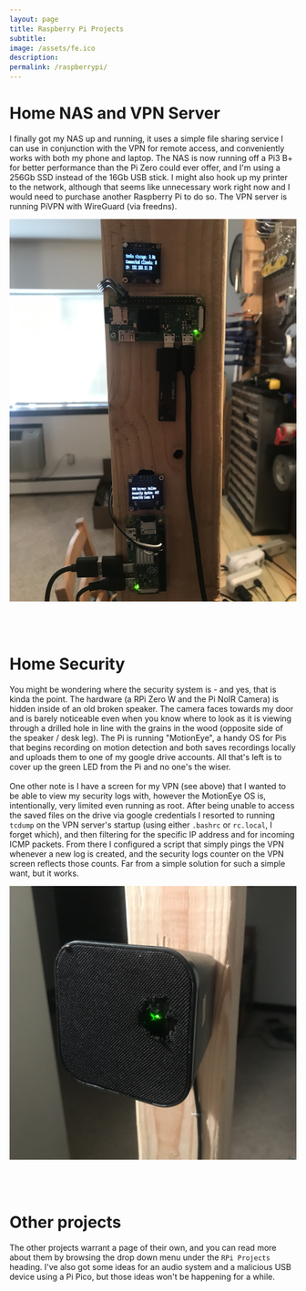 ```yaml
---
layout: page
title: Raspberry Pi Projects
subtitle: 
image: /assets/fe.ico
description: 
permalink: /raspberrypi/
---
```


# Home NAS and VPN Server
I finally got my NAS up and running, it uses a simple file sharing service I can use in conjunction with the VPN for remote access, and conveniently works with both my phone and laptop. The NAS is now running off a Pi3 B+ for better performance than the Pi Zero could ever offer, and I'm using a 256Gb SSD instead of the 16Gb USB stick. I might also hook up my printer to the network, although that seems like unnecessary work right now and I would need to purchase another Raspberry Pi to do so. The VPN server is running PiVPN with WireGuard (via freedns).<br>
<center>
  <img width="850" src="/assets/rpi/nasvpn.jpg">
</center>
<br><br><br>


# Home Security
You might be wondering where the security system is - and yes, that is kinda the point. The hardware (a RPi Zero W and the Pi NoIR Camera) is hidden inside of an old broken speaker. The camera faces towards my door and is barely noticeable even when you know where to look as it is viewing through a drilled hole in line with the grains in the wood (opposite side of the speaker / desk leg). The Pi is running "MotionEye", a handy OS for Pis that begins recording on motion detection and both saves recordings locally and uploads them to one of my google drive accounts. All that's left is to cover up the green LED from the Pi and no one's the wiser.<br><br>
One other note is I have a screen for my VPN (see above) that I wanted to be able to view my security logs with, however the MotionEye OS is, intentionally, very limited even running as root. After being unable to access the saved files on the drive via google credentials I resorted to running `tcdump` on the VPN server's startup (using either `.bashrc` or `rc.local`, I forget which), and then filtering for the specific IP address and for incoming ICMP packets. From there I configured a script that simply pings the VPN whenever a new log is created, and the security logs counter on the VPN screen reflects those counts. Far from a simple solution for such a simple want, but it works.<br>
<center>
  <img width="750" src="/assets/rpi/security.jpg">
</center>
<br><br><br>


# Other projects
The other projects warrant a page of their own, and you can read more about them by browsing the drop down menu under the `RPi Projects` heading. I've also got some ideas for an audio system and a malicious USB device using a Pi Pico, but those ideas won't be happening for a while.
<br><br><br>
